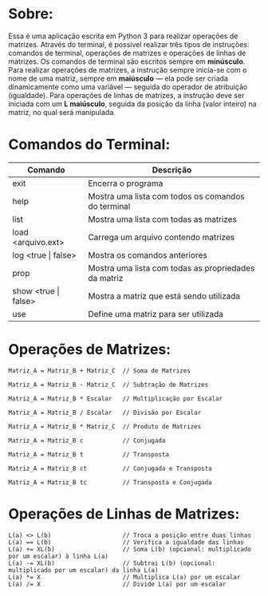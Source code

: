 # Sobre:

Essa é uma aplicação escrita em Python 3 para realizar operações de matrizes. Através do terminal, é possível realizar três tipos de instruções: comandos de terminal, 
operações de matrizes e operações de linhas de matrizes. Os comandos de terminal são escritos sempre em **minúsculo**. Para realizar operações de matrizes, a instrução 
sempre inicia-se com o nome de uma matriz, sempre em **maiúsculo** — ela pode ser criada dinamicamente como uma variável — seguida do operador de atribuição (igualdade).
Para operações de linhas de matrizes, a instrução deve ser iniciada com um **L maiúsculo**, seguida da posição da linha (valor inteiro) na matriz, no qual será manipulada.

# Comandos do Terminal:
| Comando                    | Descrição                                            |
| -------------------------- | ---------------------------------------------------- |
| exit                       | Encerra o programa                                   |
| help                       | Mostra uma lista com todos os comandos do terminal   |
| list                       | Mostra uma lista com todas as matrizes               |
| load \<arquivo.ext\>       | Carrega um arquivo contendo matrizes                 |
| log \<true \| false\>      | Mostra os comandos anteriores                        |
| prop                       | Mostra uma lista com todas as propriedades da matriz |
| show \<true \| false\>     | Mostra a matriz que está sendo utilizada             |
| use <matrix>               | Define uma matriz para ser utilizada                 |
  
# Operações de Matrizes:

```
Matriz_A = Matriz_B + Matriz_C  // Soma de Matrizes
  
Matriz_A = Matriz_B - Matriz_C  // Subtração de Matrizes
  
Matriz_A = Matriz_B * Escalar   // Multiplicação por Escalar
  
Matriz_A = Matriz_B / Escalar   // Divisão por Escalar
  
Matriz_A = Matriz_B * Matriz_C  // Produto de Matrizes

Matriz_A = Matriz_B c           // Conjugada

Matriz_A = Matriz_B t           // Transposta
  
Matriz_A = Matriz_B ct          // Conjugada e Transposta

Matriz_A = Matriz_B tc          // Transposta e Conjugada
```
  
# Operações de Linhas de Matrizes:
  
```
L(a) <> L(b)                    // Troca a posição entre duas linhas
L(a) == L(b)                    // Verifica a igualdade das linhas
L(a) += XL(b)                   // Soma L(b) (opcional: multiplicado por um escalar) à linha L(a)
L(a) -= XL(b)                   // Subtrai L(b) (opcional: multiplicado por um escalar) da linha L(a)
L(a) *= X                       // Multiplica L(a) por um escalar
L(a) /= X                       // Divide L(a) por um escalar
```
